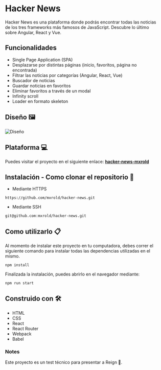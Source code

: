 # Hacker News

Hacker News es una plataforma donde podrás encontrar todas las noticias de los tres frameworks más famosos de JavaScript. Descubre lo último sobre Angular, React y Vue.

## Funcionalidades
- Single Page Application (SPA)
- Desplazarse por distintas páginas (inicio, favoritos, página no encontrada)
- Filtrar las noticias por categorías (Angular, React, Vue)
- Buscador de noticias
- Guardar noticias en favoritos
- Eliminar favoritos a través de un modal
- Infinity scroll
- Loader en formato skeleton

## Diseño 🖼

![Diseño](https://i.ibb.co/fNR4YfL/hacker-news-mxrold.png)

## Plataforma 💻

Puedes visitar el proyecto en el siguiente enlace: **[hacker-news-mxrold](https://hacker-news-mxrold.netlify.app/)**

## Instalación - Como clonar el repositorio 🚀

- Mediante HTTPS
~~~
https://github.com/mxrold/hacker-news.git
~~~
- Mediante SSH
~~~
git@github.com:mxrold/hacker-news.git
~~~

## Como utilizarlo 📋
Al momento de instalar este proyecto en tu computadora, debes correr el siguiente comando para instalar todas las dependencias utilizadas en el mismo.
~~~
npm install
~~~

Finalizada la instalación, puedes abrirlo en el navegador mediante:
~~~
npm run start
~~~

## Construido con 🛠️
- HTML
- CSS 
- React
- React Router
- Webpack
- Babel

### Notes
Este proyecto es un test técnico para presentar a Reign 👑.